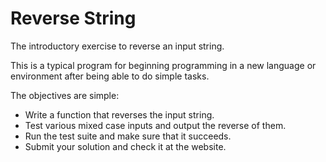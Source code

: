 # Reverse String

The introductory exercise to reverse an input string.

This is a typical program for beginning programming in a new language
or environment after being able to do simple tasks.

The objectives are simple:

- Write a function that reverses the input string.
- Test various mixed case inputs and output the reverse of them.
- Run the test suite and make sure that it succeeds.
- Submit your solution and check it at the website.

